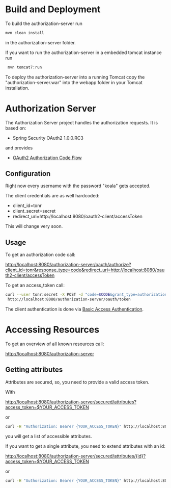 Build and Deployment
===

To build the authorization-server run
```sh
mvn clean install
```

in the authorization-server folder.

If you want to run the authorization-server in a embedded tomcat instance run
```sh
 mvn tomcat7:run
```

To deploy the authorization-server into a running Tomcat copy the "authorization-server.war" into the webapp folder in your Tomcat installation.

Authorization Server
=====

The Authorization Server project handles the authorization requests. It is based on:

* Spring Security OAuth2 1.0.0.RC3

and provides

* [OAuth2 Authorization Code Flow](http://tools.ietf.org/html/rfc6749#section-4.1)

Configuration
--

Right now every username with the password "koala" gets accepted.

The client credentials are as well hardcoded:
 * client_id=tonr
 * client_secret=secret
 * redirect_uri=http://localhost:8080/oauth2-client/accessToken

This will change very soon.

Usage
--

To get an authorization code call:

<http://localhost:8080/authorization-server/oauth/authorize?client_id=tonr&response_type=code&redirect_uri=http://localhost:8080/oauth2-client/accessToken>

To get an access_token call:

```sh
curl --user tonr:secret -X POST -d "code=$CODE&grant_type=authorization_code&redirect_uri=http://localhost:8080/oauth2-client/accessToken" \
 http://localhost:8080/authorization-server/oauth/token
```

The client authentication is done via [Basic Access Authentication](http://tools.ietf.org/html/rfc2617).

Accessing Resources
==

To get an overview of all known resources call:

<http://localhost:8080/authorization-server>

Getting attributes
--

Attributes are secured, so, you need to provide a valid access token.

With 

<http://localhost:8080/authorization-server/secured/attributes?access_token=$YOUR_ACCESS_TOKEN>

or 

```sh
curl -H "Authorization: Bearer {YOUR_ACCESS_TOKEN}" http://localhost:8080/authorization-server/secured/attributes
```

you will get a list of accessible attributes.

If you want to get a single attribute, you need to extend attributes with an id:

<http://localhost:8080/authorization-server/secured/attributes/{id}?access_token=$YOUR_ACCESS_TOKEN>

or 

```sh
curl -H "Authorization: Bearer {YOUR_ACCESS_TOKEN}" http://localhost:8080/authorization-server/secured/attributes/{id}
```



